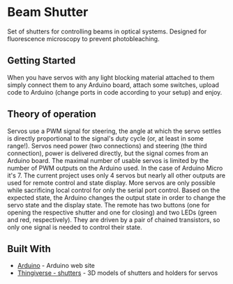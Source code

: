 # Beam Shutter

Set of shutters for controlling beams in optical systems. Designed for fluorescence microscopy to prevent photobleaching.

## Getting Started

When you have servos with any light blocking material attached to them simply connect them to any Arduino board, attach some switches, upload code to Arduino (change ports in code according to your setup) and enjoy.

## Theory of operation

Servos use a PWM signal for steering, the angle at which the servo settles is directly proportional to the signal's duty cycle (or, at least in some range!). Servos need power (two connections) and steering (the third connection), power is delivered directly, but the signal comes from an Arduino board. The maximal number of usable servos is limited by the number of PWM outputs on the Arduino used. In the case of Arduino Micro it's 7. The current project uses only 4 servos but nearly all other outputs are used for remote control and state display. More servos are only possible while sacrificing local control for only the serial port control.
Based on the expected state, the Arduino changes the output state in order to change the servo state and the display state. The remote has two buttons (one for opening the respective shutter and one for closing) and two LEDs (green and red, respectively). They are driven by a pair of chained transistors, so only one signal is needed to control their state.


## Built With

* [Arduino](https://www.arduino.cc/) - Arduino web site
* [Thingiverse - shutters](https://www.thingiverse.com/thing:1767151) - 3D models of shutters and holders for servos

